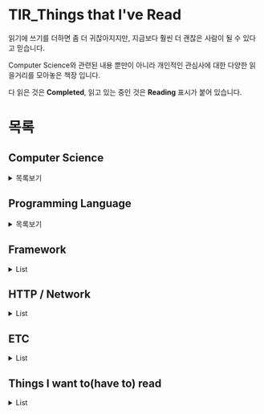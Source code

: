 # TIR_Things that I've Read

읽기에 쓰기를 더하면 좀 더 귀찮아지지만, 지금보다 훨씬 더 괜찮은 사람이 될 수 있다고 믿습니다.  

Computer Science와 관련된 내용 뿐만이 아니라 개인적인 관심사에 대한 다양한 읽을거리를 모아놓은 책장 입니다.

다 읽은 것은 **Completed**, 읽고 있는 중인 것은 **Reading** 표시가 붙어 있습니다.

# 목록

## Computer Science

<details>
    <summary>목록보기</summary>

* [객체지향의 사실과 오해](http://www.yes24.com/Product/Goods/18249021) | Completed

</details>

## Programming Language

<details>
    <summary>목록보기</summary>
    
* [이것이 자바다](https://github.com/chan-gon/TIR/blob/master/Programming%20Language/%EC%9D%B4%EA%B2%83%EC%9D%B4%20%EC%9E%90%EB%B0%94%EB%8B%A4.md) | Completed
* 자바의 신 | Reading
* 모던 자바스크립트 Deep Dive | Reading

</details>

## Framework

<details>
    <summary>List</summary>
    
* [스프링 부트와 AWS로 혼자 구현하는 웹 서비스](https://github.com/chan-gon/TIR/blob/master/Framework/%EC%8A%A4%ED%94%84%EB%A7%81%20%EB%B6%80%ED%8A%B8%EC%99%80%20AWS%EB%A1%9C%20%ED%98%BC%EC%9E%90%20%EA%B5%AC%ED%98%84%ED%95%98%EB%8A%94%20%EC%9B%B9%20%EC%84%9C%EB%B9%84%EC%8A%A4.md) | Completed
* 스프링5 프로그래밍 입문 | Reading

</details>

## HTTP / Network

<details>
    <summary>List</summary>

* [그림으로 배우는 HTTP & Network](https://github.com/chan-gon/TIR/blob/master/HTTP%26Network/%EA%B7%B8%EB%A6%BC%EC%9C%BC%EB%A1%9C%20%EB%B0%B0%EC%9A%B0%EB%8A%94%20HTTP%20%26%20Network.md) | Completed
* [그림으로 배우는 네트워크 원리](https://github.com/chan-gon/TIR/blob/master/HTTP%26Network/%EA%B7%B8%EB%A6%BC%EC%9C%BC%EB%A1%9C%20%EB%B0%B0%EC%9A%B0%EB%8A%94%20%EB%84%A4%ED%8A%B8%EC%9B%8C%ED%81%AC%20%EC%9B%90%EB%A6%AC.md) | Completed
* [성공과 실패를 결정하는 1%의 네트워크 원리](https://github.com/chan-gon/TIR/blob/master/HTTP%26Network/%EC%84%B1%EA%B3%B5%EA%B3%BC%20%EC%8B%A4%ED%8C%A8%EB%A5%BC%20%EA%B2%B0%EC%A0%95%ED%95%98%EB%8A%94%201%25%EC%9D%98%20%EB%84%A4%ED%8A%B8%EC%9B%8C%ED%81%AC%20%EC%9B%90%EB%A6%AC.md) | Completed

</details>

## ETC

<details>
    <summary>List</summary>

* 노예의 길 | Reading

</details>

## Things I want to(have to) read

<details>
    <summary>List</summary>

* [리팩터링](http://www.yes24.com/Product/Goods/89649360)
* [자바로 배우는 핵심 자료구조와 알고리즘](http://www.yes24.com/Product/Goods/61198657)
* [Do it! 자료구조와 함께 배우는 알고리즘 입문](http://www.yes24.com/Product/Goods/60547893)
* [Clean Code](http://www.yes24.com/Product/Goods/11681152)
</details>
